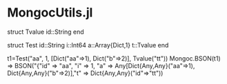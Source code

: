 # MongocUtils.jl

struct Tvalue
   id::String
end

struct Test
    id::String
    i::Int64
    a::Array{Dict,1}
    t::Tvalue
end

t1=Test("aa", 1, [Dict("aa"=>1), Dict("b"=>2)], Tvalue("tt"))
Mongoc.BSON(t1) => BSON("{"id" => "aa", "i"  => 1, "a"  => Any[Dict{Any,Any}("aa"=>1), Dict{Any,Any}("b"=>2)],"t"  => Dict{Any,Any}("id"=>"tt"))
